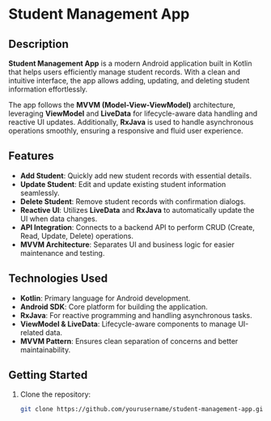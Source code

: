 # Student Management App

## Description

**Student Management App** is a modern Android application built in Kotlin that helps users efficiently manage student records. With a clean and intuitive interface, the app allows adding, updating, and deleting student information effortlessly.  

The app follows the **MVVM (Model-View-ViewModel)** architecture, leveraging **ViewModel** and **LiveData** for lifecycle-aware data handling and reactive UI updates. Additionally, **RxJava** is used to handle asynchronous operations smoothly, ensuring a responsive and fluid user experience.

## Features

- **Add Student**: Quickly add new student records with essential details.  
- **Update Student**: Edit and update existing student information seamlessly.  
- **Delete Student**: Remove student records with confirmation dialogs.  
- **Reactive UI**: Utilizes **LiveData** and **RxJava** to automatically update the UI when data changes.  
- **API Integration**: Connects to a backend API to perform CRUD (Create, Read, Update, Delete) operations.  
- **MVVM Architecture**: Separates UI and business logic for easier maintenance and testing.  

## Technologies Used

- **Kotlin**: Primary language for Android development.  
- **Android SDK**: Core platform for building the application.  
- **RxJava**: For reactive programming and handling asynchronous tasks.  
- **ViewModel & LiveData**: Lifecycle-aware components to manage UI-related data.  
- **MVVM Pattern**: Ensures clean separation of concerns and better maintainability.  

## Getting Started

1. Clone the repository:
   ```bash
   git clone https://github.com/yourusername/student-management-app.git
